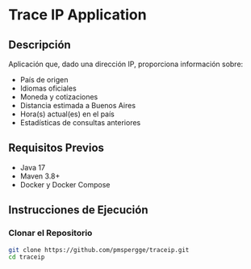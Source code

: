 # Trace IP Application

## Descripción

Aplicación que, dado una dirección IP, proporciona información sobre:

- País de origen
- Idiomas oficiales
- Moneda y cotizaciones
- Distancia estimada a Buenos Aires
- Hora(s) actual(es) en el país
- Estadísticas de consultas anteriores

## Requisitos Previos

- Java 17
- Maven 3.8+
- Docker y Docker Compose

## Instrucciones de Ejecución

### Clonar el Repositorio

```bash
git clone https://github.com/pmspergge/traceip.git
cd traceip
